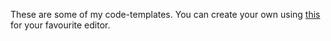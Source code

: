 These are some of my code-templates. You can create your own using [this](https://github.com/pawelgrzybek/snippet-generator) for your favourite editor.
